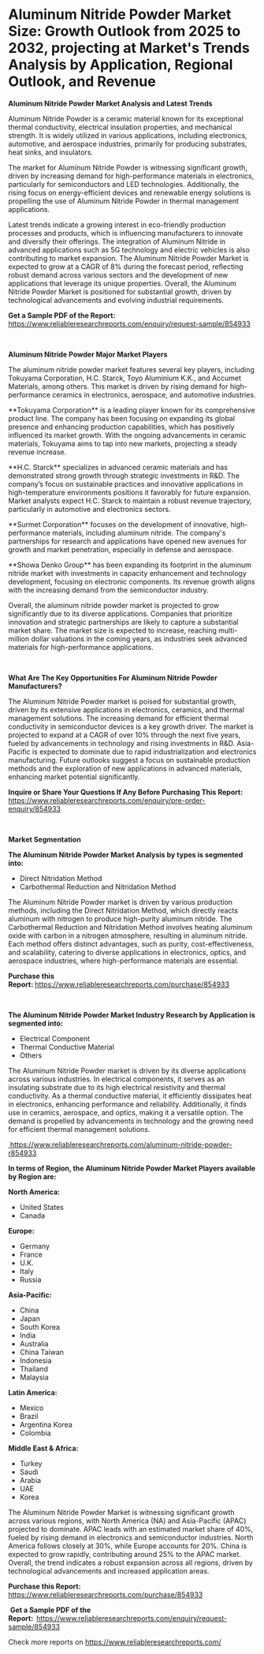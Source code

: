 <p><h1>Aluminum Nitride Powder Market Size: Growth Outlook from 2025 to 2032, projecting at Market's Trends Analysis by Application, Regional Outlook, and Revenue</h1></p><p><strong>Aluminum Nitride Powder Market Analysis and Latest Trends</strong></p>
<p><p>Aluminum Nitride Powder is a ceramic material known for its exceptional thermal conductivity, electrical insulation properties, and mechanical strength. It is widely utilized in various applications, including electronics, automotive, and aerospace industries, primarily for producing substrates, heat sinks, and insulators.</p><p>The market for Aluminum Nitride Powder is witnessing significant growth, driven by increasing demand for high-performance materials in electronics, particularly for semiconductors and LED technologies. Additionally, the rising focus on energy-efficient devices and renewable energy solutions is propelling the use of Aluminum Nitride Powder in thermal management applications.</p><p>Latest trends indicate a growing interest in eco-friendly production processes and products, which is influencing manufacturers to innovate and diversify their offerings. The integration of Aluminum Nitride in advanced applications such as 5G technology and electric vehicles is also contributing to market expansion. The Aluminum Nitride Powder Market is expected to grow at a CAGR of 8% during the forecast period, reflecting robust demand across various sectors and the development of new applications that leverage its unique properties. Overall, the Aluminum Nitride Powder Market is positioned for substantial growth, driven by technological advancements and evolving industrial requirements.</p></p>
<p><strong>Get a Sample PDF of the Report:&nbsp;</strong> <a href="https://www.reliableresearchreports.com/enquiry/request-sample/854933?utm_campaign=3079&utm_medium=2&utm_source=Github&utm_content=ia&utm_term=31032025&utm_id=aluminum-nitride-powder">https://www.reliableresearchreports.com/enquiry/request-sample/854933</a></p>
<p>&nbsp;</p>
<p><strong>Aluminum Nitride Powder Major Market Players</strong></p>
<p><p>The aluminum nitride powder market features several key players, including Tokuyama Corporation, H.C. Starck, Toyo Aluminium K.K., and Accumet Materials, among others. This market is driven by rising demand for high-performance ceramics in electronics, aerospace, and automotive industries. </p><p>**Tokuyama Corporation** is a leading player known for its comprehensive product line. The company has been focusing on expanding its global presence and enhancing production capabilities, which has positively influenced its market growth. With the ongoing advancements in ceramic materials, Tokuyama aims to tap into new markets, projecting a steady revenue increase.</p><p>**H.C. Starck** specializes in advanced ceramic materials and has demonstrated strong growth through strategic investments in R&D. The company’s focus on sustainable practices and innovative applications in high-temperature environments positions it favorably for future expansion. Market analysts expect H.C. Starck to maintain a robust revenue trajectory, particularly in automotive and electronics sectors.</p><p>**Surmet Corporation** focuses on the development of innovative, high-performance materials, including aluminum nitride. The company's partnerships for research and applications have opened new avenues for growth and market penetration, especially in defense and aerospace.</p><p>**Showa Denko Group** has been expanding its footprint in the aluminum nitride market with investments in capacity enhancement and technology development, focusing on electronic components. Its revenue growth aligns with the increasing demand from the semiconductor industry.</p><p>Overall, the aluminum nitride powder market is projected to grow significantly due to its diverse applications. Companies that prioritize innovation and strategic partnerships are likely to capture a substantial market share. The market size is expected to increase, reaching multi-million dollar valuations in the coming years, as industries seek advanced materials for high-performance applications.</p></p>
<p>&nbsp;</p>
<p><strong>What Are The Key Opportunities For Aluminum Nitride Powder Manufacturers?</strong></p>
<p><p>The Aluminum Nitride Powder market is poised for substantial growth, driven by its extensive applications in electronics, ceramics, and thermal management solutions. The increasing demand for efficient thermal conductivity in semiconductor devices is a key growth driver. The market is projected to expand at a CAGR of over 10% through the next five years, fueled by advancements in technology and rising investments in R&D. Asia-Pacific is expected to dominate due to rapid industrialization and electronics manufacturing. Future outlooks suggest a focus on sustainable production methods and the exploration of new applications in advanced materials, enhancing market potential significantly.</p></p>
<p><strong>Inquire or Share Your Questions If Any Before Purchasing This Report:</strong> <a href="https://www.reliableresearchreports.com/enquiry/pre-order-enquiry/854933?utm_campaign=3079&utm_medium=2&utm_source=Github&utm_content=ia&utm_term=31032025&utm_id=aluminum-nitride-powder">https://www.reliableresearchreports.com/enquiry/pre-order-enquiry/854933</a></p>
<p>&nbsp;</p>
<p><strong>Market Segmentation</strong></p>
<p><strong>The Aluminum Nitride Powder Market Analysis by types is segmented into:</strong></p>
<p><ul><li>Direct Nitridation Method</li><li>Carbothermal Reduction and Nitridation Method</li></ul></p>
<p><p>The Aluminum Nitride Powder market is driven by various production methods, including the Direct Nitridation Method, which directly reacts aluminum with nitrogen to produce high-purity aluminum nitride. The Carbothermal Reduction and Nitridation Method involves heating aluminum oxide with carbon in a nitrogen atmosphere, resulting in aluminum nitride. Each method offers distinct advantages, such as purity, cost-effectiveness, and scalability, catering to diverse applications in electronics, optics, and aerospace industries, where high-performance materials are essential.</p></p>
<p><strong>Purchase this Report:&nbsp;</strong><a href="https://www.reliableresearchreports.com/purchase/854933?utm_campaign=3079&utm_medium=2&utm_source=Github&utm_content=ia&utm_term=31032025&utm_id=aluminum-nitride-powder">https://www.reliableresearchreports.com/purchase/854933</a></p>
<p>&nbsp;</p>
<p><strong>The Aluminum Nitride Powder Market Industry Research by Application is segmented into:</strong></p>
<p><ul><li>Electrical Component</li><li>Thermal Conductive Material</li><li>Others</li></ul></p>
<p><p>The Aluminum Nitride Powder market is driven by its diverse applications across various industries. In electrical components, it serves as an insulating substrate due to its high electrical resistivity and thermal conductivity. As a thermal conductive material, it efficiently dissipates heat in electronics, enhancing performance and reliability. Additionally, it finds use in ceramics, aerospace, and optics, making it a versatile option. The demand is propelled by advancements in technology and the growing need for efficient thermal management solutions.</p></p>
<p><a href="https://www.reliableresearchreports.com/aluminum-nitride-powder-r854933?utm_campaign=3079&utm_medium=2&utm_source=Github&utm_content=ia&utm_term=31032025&utm_id=aluminum-nitride-powder">&nbsp;https://www.reliableresearchreports.com/aluminum-nitride-powder-r854933</a></p>
<p><strong>In terms of Region, the Aluminum Nitride Powder Market Players available by Region are:</strong></p>
<p>
    <p> <strong> North America: </strong>
        <ul>
            <li>United States</li>
            <li>Canada</li>
        </ul>
        </p> 
    <p> <strong> Europe: </strong>
        <ul>
            <li>Germany</li>
            <li>France</li>
            <li>U.K.</li>
            <li>Italy</li>
            <li>Russia</li>
        </ul>
        </p> 
    <p> <strong> Asia-Pacific: </strong>
        <ul>
            <li>China</li>
            <li>Japan</li>
            <li>South Korea</li>
            <li>India</li>
            <li>Australia</li>
            <li>China Taiwan</li>
            <li>Indonesia</li>
            <li>Thailand</li>
            <li>Malaysia</li>
        </ul>
        </p> 
    <p> <strong> Latin America: </strong>
        <ul>
            <li>Mexico</li>
            <li>Brazil</li>
            <li>Argentina Korea</li>
            <li>Colombia</li>
        </ul>
        </p> 
    <p> <strong> Middle East & Africa: </strong>
        <ul>
            <li>Turkey</li>
            <li>Saudi</li>
            <li>Arabia</li>
            <li>UAE</li>
            <li>Korea</li>
        </ul>
    </p>
    </p>
<p><p>The Aluminum Nitride Powder Market is witnessing significant growth across various regions, with North America (NA) and Asia-Pacific (APAC) projected to dominate. APAC leads with an estimated market share of 40%, fueled by rising demand in electronics and semiconductor industries. North America follows closely at 30%, while Europe accounts for 20%. China is expected to grow rapidly, contributing around 25% to the APAC market. Overall, the trend indicates a robust expansion across all regions, driven by technological advancements and increased application areas.</p></p>
<p><strong>Purchase this Report: </strong><a href="https://www.reliableresearchreports.com/purchase/854933?utm_campaign=3079&utm_medium=2&utm_source=Github&utm_content=ia&utm_term=31032025&utm_id=aluminum-nitride-powder">https://www.reliableresearchreports.com/purchase/854933</a></p>
<p>&nbsp;<strong>Get a Sample PDF of the Report:&nbsp;&nbsp;</strong><a href="https://www.reliableresearchreports.com/enquiry/request-sample/854933?utm_campaign=3079&utm_medium=2&utm_source=Github&utm_content=ia&utm_term=31032025&utm_id=aluminum-nitride-powder">https://www.reliableresearchreports.com/enquiry/request-sample/854933</a></p>
<p><strong></strong></p>
<p>Check more reports on <a href="https://www.reliableresearchreports.com/?utm_campaign=3079&utm_medium=2&utm_source=Github&utm_content=ia&utm_term=31032025&utm_id=aluminum-nitride-powder">https://www.reliableresearchreports.com/</a></p>